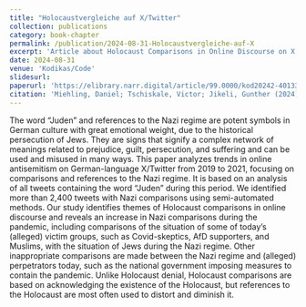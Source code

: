 ```yaml
---
title: "Holocaustvergleiche auf X/Twitter"
collection: publications
category: book-chapter
permalink: /publication/2024-08-31-Holocaustvergleiche-auf-X
excerpt: 'Article about Holocaust Comparisons in Online Discourse on X.'
date: 2024-08-31
venue: 'Kodikas/Code'
slidesurl: 
paperurl: 'https://elibrary.narr.digital/article/99.0000/kod20242-40133'
citation: 'Miehling, Daniel; Tschiskale, Victor; Jikeli, Gunther (2024). &quot;Holocaustvergleiche auf X/Twitter&quot; <i>Kodikas/Code</i>. 42(2-4).'
---
```


The word “Juden” and references to the Nazi regime are potent symbols in German culture with great emotional weight, due to the historical persecution of Jews. They are signs that signify a complex network of meanings related to prejudice, guilt, persecution, and suffering and can be used and misused in many ways. This paper analyzes trends in online antisemitism on German-language X/Twitter from 2019 to 2021, focusing on comparisons and references to the Nazi regime. It is based on an analysis of all tweets containing the word “Juden” during this period. We identified more than 2,400 tweets with Nazi comparisons using semi-automated methods. Our study identifies themes of Holocaust comparisons in online discourse and reveals an increase in Nazi comparisons during the pandemic, including comparisons of the situation of some of today’s (alleged) victim groups, such as Covid-skeptics, AfD supporters, and Muslims, with the situation of Jews during the Nazi regime. Other inappropriate comparisons are made between the Nazi regime and (alleged) perpetrators today, such as the national government imposing measures to contain the pandemic. Unlike Holocaust denial, Holocaust comparisons are based on acknowledging the existence of the Holocaust, but references to the Holocaust are most often used to distort and diminish it.
